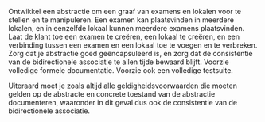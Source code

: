 Ontwikkel een abstractie om een graaf van examens en lokalen voor te stellen en te manipuleren. Een examen kan plaatsvinden in meerdere lokalen, en in eenzelfde lokaal kunnen meerdere examens plaatsvinden. Laat de klant toe een examen te creëren, een lokaal te creëren, en een verbinding tussen een examen en een lokaal toe te voegen en te verbreken. Zorg dat je abstractie goed geëncapsuleerd is, en zorg dat de consistentie van de bidirectionele associatie te allen tijde bewaard blijft. Voorzie volledige formele documentatie. Voorzie ook een volledige testsuite.

Uiteraard moet je zoals altijd alle geldigheidsvoorwaarden die moeten gelden op de abstracte en concrete toestand van de abstractie documenteren, waaronder in dit geval dus ook de consistentie van de bidirectionele associatie.
